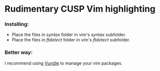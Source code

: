 # Rudimentary CUSP Vim highlighting

### Installing:

- Place the files in *syntax* folder in vim's *syntax* subfolder.
- Place the files in *ftdetect* folder in vim's *ftdetect* subfolder.

### Better way:

 I recommend using <a
href="https://github.com/gmarik/vundle">Vundle</a> to manage your vim packages.
